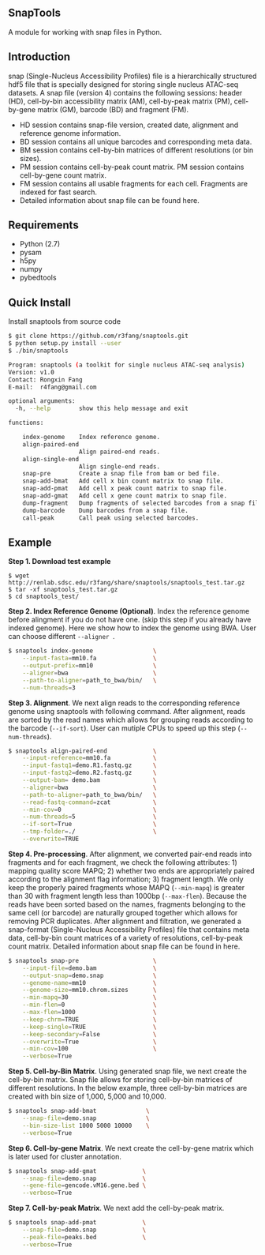 ## SnapTools
A module for working with snap files in Python.

## Introduction
snap (Single-Nucleus Accessibility Profiles) file is a hierarchically structured hdf5 file that is specially designed for storing single nucleus ATAC-seq datasets. A snap file (version 4) contains the following sessions: header (HD), cell-by-bin accessibility matrix (AM), cell-by-peak matrix (PM), cell-by-gene matrix (GM), barcode (BD) and fragment (FM). 

* HD session contains snap-file version, created date, alignment and reference genome information. 
* BD session contains all unique barcodes and corresponding meta data. 
* BM session contains cell-by-bin matrices of different resolutions (or bin sizes). 
* PM session contains cell-by-peak count matrix. PM session contains cell-by-gene count matrix. 
* FM session contains all usable fragments for each cell. Fragments are indexed for fast search. 
* Detailed information about snap file can be found here.

## Requirements 
* Python (2.7)
* pysam
* h5py
* numpy
* pybedtools

## Quick Install 
Install snaptools from source code

```bash
$ git clone https://github.com/r3fang/snaptools.git
$ python setup.py install --user
$ ./bin/snaptools

Program: snaptools (a toolkit for single nucleus ATAC-seq analysis)
Version: v1.0
Contact: Rongxin Fang 
E-mail:  r4fang@gmail.com

optional arguments:
  -h, --help        show this help message and exit

functions:

    index-genome    Index reference genome.
    align-paired-end
                    Align paired-end reads.
    align-single-end
                    Align single-end reads.
    snap-pre        Create a snap file from bam or bed file.
    snap-add-bmat   Add cell x bin count matrix to snap file.
    snap-add-pmat   Add cell x peak count matrix to snap file.
    snap-add-gmat   Add cell x gene count matrix to snap file.
    dump-fragment   Dump fragments of selected barcodes from a snap file.
    dump-barcode    Dump barcodes from a snap file.
    call-peak       Call peak using selected barcodes.
```

## Example

**Step 1. Download test example**

```
$ wget http://renlab.sdsc.edu/r3fang/share/snaptools/snaptools_test.tar.gz
$ tar -xf snaptools_test.tar.gz
$ cd snaptools_test/
```

**Step 2. Index Reference Genome (Optional)**. 
Index the reference genome before alingment if you do not have one. (skip this step if you already have indexed genome). Here we show how to index the genome using BWA. User can choose different `--aligner `. 

```bash
$ snaptools index-genome                 \
	--input-fasta=mm10.fa                \
	--output-prefix=mm10                 \
    --aligner=bwa                        \
	--path-to-aligner=path_to_bwa/bin/   \
	--num-threads=3
```

**Step 3. Alignment**. 
We next align reads to the corresponding reference genome using snaptools with following command. After alignment, reads are sorted by the read names which allows for grouping reads according to the barcode (`--if-sort`). User can mutiple CPUs to speed up this step (`--num-threads`).

```bash
$ snaptools align-paired-end             \
	--input-reference=mm10.fa            \
	--input-fastq1=demo.R1.fastq.gz      \
	--input-fastq2=demo.R2.fastq.gz      \
	--output-bam= demo.bam               \
	--aligner=bwa                        \
	--path-to-aligner=path_to_bwa/bin/   \
	--read-fastq-command=zcat            \
	--min-cov=0                          \
	--num-threads=5                      \
	--if-sort=True                       \
	--tmp-folder=./                      \
	--overwrite=TRUE                     
```

**Step 4. Pre-processing**. 
After alignment, we converted pair-end reads into fragments and for each fragment, we check the following attributes: 1) mapping quality score MAPQ; 2) whether two ends are appropriately paired according to the alignment flag information; 3) fragment length. We only keep the properly paired fragments whose MAPQ (`--min-mapq`) is greater than 30 with fragment length less than 1000bp (`--max-flen`). Because the reads have been sorted based on the names, fragments belonging to the same cell (or barcode) are naturally grouped together which allows for removing PCR duplicates. After alignment and filtration, we generated a snap-format (Single-Nucleus Accessibility Profiles) file that contains meta data, cell-by-bin count matrices of a variety of resolutions, cell-by-peak count matrix. Detailed information about snap file can be found in here. 

```bash
$ snaptools snap-pre                     \
	--input-file=demo.bam                \
	--output-snap=demo.snap              \
	--genome-name=mm10 	                 \
	--genome-size=mm10.chrom.sizes       \
	--min-mapq=30      	                 \
	--min-flen=0       	                 \
	--max-flen=1000    	                 \
	--keep-chrm=TRUE                     \
	--keep-single=TRUE                   \
	--keep-secondary=False               \
	--overwrite=True                     \
	--min-cov=100                        \
	--verbose=True
```

**Step 5. Cell-by-Bin Matrix**. 
Using generated snap file, we next create the cell-by-bin matrix. Snap file allows for storing cell-by-bin matrices of different resolutions. In the below example, three cell-by-bin matrices are created with bin size of 1,000, 5,000 and 10,000. 

```bash
$ snaptools snap-add-bmat              \
	--snap-file=demo.snap              \
	--bin-size-list 1000 5000 10000    \
	--verbose=True
```

**Step 6. Cell-by-gene Matrix**. 
We next create the cell-by-gene matrix which is later used for cluster annotation.


```bash
$ snaptools snap-add-gmat             \
	--snap-file=demo.snap             \
	--gene-file=gencode.vM16.gene.bed \
	--verbose=True
```

**Step 7. Cell-by-peak Matrix**. 
We next add the cell-by-peak matrix.

```bash
$ snaptools snap-add-pmat             \
	--snap-file=demo.snap             \
	--peak-file=peaks.bed             \
	--verbose=True
```



